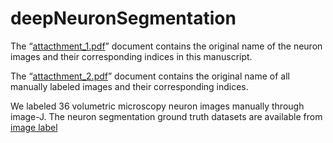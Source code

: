 # deepNeuronSegmentation
The “[attacthment_1.pdf](https://github.com/bbyhnu/supporting-files/blob/master/attacthment_1.pdf)” document contains the original name of the neuron images and their corresponding indices in this manuscript.  

The “[attacthment_2.pdf](https://github.com/bbyhnu/supporting-files/blob/master/attacthment_2.pdf)” document contains the original name of all manually labeled images and their corresponding indices.

We labeled 36 volumetric microscopy neuron images manually through image-J. The neuron segmentation ground truth datasets are available from [image label](https://drive.google.com/drive/folders/16YAaWTjSSBBPTHcQUVFnv1N8bXWTmSPy)
